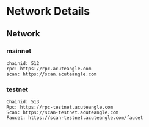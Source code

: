 # Network Details

## Network
### mainnet
```
chainid: 512
rpc: https://rpc.acuteangle.com
scan: https://scan.acuteangle.com  
```
### testnet 
```
Chainid: 513
Rpc: https://rpc-testnet.acuteangle.com
Scan: https://scan-testnet.acuteangle.com 
Faucet: https://scan-testnet.acuteangle.com/faucet
```
